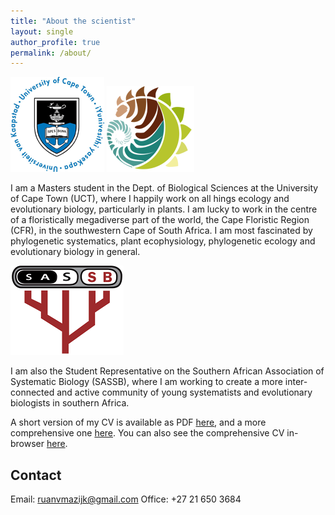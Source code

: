 ```yaml
---
title: "About the scientist"
layout: single
author_profile: true
permalink: /about/
---
```


![](/assets/images/logos/UCT.png) ![](/assets/images/logos/BIO.png)

I am a Masters student in the Dept. of Biological Sciences at the University of Cape Town (UCT), where I happily work on all hings ecology and evolutionary biology, particularly in plants. I am lucky to work in the centre of a floristically megadiverse part of the world, the Cape Floristic Region (CFR), in the southwestern Cape of South Africa. I am most fascinated by phylogenetic systematics, plant ecophysiology, phylogenetic ecology and evolutionary biology in general.

![](/assets/images/logos/SASSB.png)

I am also the Student Representative on the Southern African Association of Systematic Biology (SASSB), where I am working to create a more inter-connected and active community of young systematists and evolutionary biologists in southern Africa.

A short version of my CV is available as PDF [here](/cv/RvanMazijk_CV_1page.pdf), and a more comprehensive one [here](/cv/RvanMazijk_CV_full.pdf). You can also see the comprehensive CV in-browser [here](/cv/RvanMazijk_CV_full.html).

## Contact

Email: <ruanvmazijk@gmail.com>
Office: +27 21 650 3684
